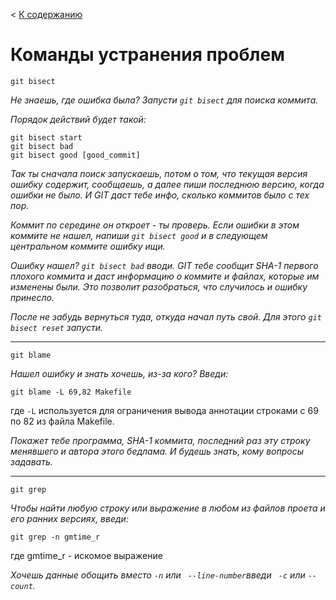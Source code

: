 < [К содержанию](/readme.md)

Команды устранения проблем
===

`git bisect`

*Не знаешь, где ошибка была? Запусти `git bisect` для поиска коммита.*

*Порядок действий будет такой:* 

    git bisect start
    git bisect bad
    git bisect good [good_commit]

<i>Так ты сначала поиск запускаешь, потом о том, что текущая версия ошибку содержит, сообщаешь, а далее пиши последнюю версию, когда ошибки не было. И GIT даст тебе инфо, сколько коммитов было с тех пор. 

Коммит по середине он откроет - ты проверь. Если ошибки в этом коммите не нашел, напиши `git bisect good` и в следующем центральном коммите ошибку ищи. 

Ошибку нашел?  `git bisect bad` вводи. GIT тебе сообщит SHA-1 первого плохого коммита и даст информацию о коммите и файлах, которые им изменены были. Это позволит разобраться, что случилось и ошибку принесло. 

После не забудь вернуться туда, откуда начал путь свой. Для этого `git bisect reset` запусти. </i>

 ***
`git blame`

*Нашел ошибку и знать хочешь, из-за кого? 
Введи:*

    git blame -L 69,82 Makefile

где `-L` используется для ограничения вывода аннотации строками с 69 по 82 из файла Makefile. 

*Покажет тебе программа, SHA-1 коммита, последний раз эту строку менявшего и автора этого бедлама. И будешь знать, кому вопросы задавать.*

***

`git grep`

*Чтобы найти любую строку или выражение в любом из файлов проета и его ранних версиях, введи:*

    git grep -n gmtime_r

где gmtime_r - искомое выражение

*Хочешь данные обощить вместо `-n` или ` --line-number`введи ` -c` или `--count`.*